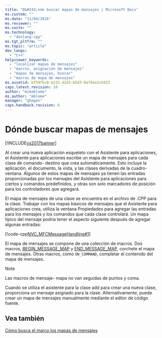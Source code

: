 ```yaml
---
title: "D&#243;nde buscar mapas de mensajes | Microsoft Docs"
ms.custom: ""
ms.date: "11/04/2016"
ms.reviewer: ""
ms.suite: ""
ms.technology: 
  - "devlang-cpp"
ms.tgt_pltfrm: ""
ms.topic: "article"
dev_langs: 
  - "C++"
helpviewer_keywords: 
  - "localizar mapas de mensajes"
  - "macros, asignación de mensajes"
  - "mapas de mensajes, buscar"
  - "macros de mapa de mensajes"
ms.assetid: bf59fbc8-b222-42d3-b5d3-0a79aa3cb923
caps.latest.revision: 10
author: "mikeblome"
ms.author: "mblome"
manager: "ghogen"
caps.handback.revision: 6
---
```

# D&#243;nde buscar mapas de mensajes
[!INCLUDE[vs2017banner](../assembler/inline/includes/vs2017banner.md)]

Al crear una nueva aplicación esqueleto con el Asistente para aplicaciones, el Asistente para aplicaciones escribe un mapa de mensajes para cada clase de comando\- destino que crea automáticamente.  Esto incluye la aplicación, el documento, la vista, y las clases derivadas de la cuadro\- ventana.  Algunos de estos mapas de mensajes ya tienen las entradas proporcionadas por los mensajes del Asistente para aplicaciones para ciertos y comandos predefinidos, y otras son solo marcadores de posición para los controladores que agregará.  
  
 El mapa de mensajes de una clase se encuentra en el archivo de .CPP para la clase.  Trabajar con los mapas básicos de mensajes que el Asistente para aplicaciones crea, utiliza la ventana Propiedades para agregar las entradas para los mensajes y los comandos que cada clase controlará.  Un mapa típico del mensaje podría tener el aspecto siguiente después de agregar algunas entradas:  
  
 [!code-cpp[NVC_MFCMessageHandling#1](../mfc/codesnippet/CPP/where-to-find-message-maps_1.cpp)]  
  
 El mapa de mensajes se compone de una colección de macros.  Dos macros, [BEGIN\_MESSAGE\_MAP](../Topic/BEGIN_MESSAGE_MAP.md) y [END\_MESSAGE\_MAP](../Topic/END_MESSAGE_MAP.md), corchete el mapa de mensajes.  Otras macros, como `ON_COMMAND`, completar el contenido del mapa de mensajes.  
  
> [!NOTE]
>  Las macros de mensaje\- mapa no van seguidas de puntos y coma.  
  
 Cuando se utiliza el asistente para la clase add para crear una nueva clase, proporciona un mensaje asignado para la clase.  Alternativamente, puede crear un mapa de mensajes manualmente mediante el editor de código fuente.  
  
## Vea también  
 [Cómo busca el marco los mapas de mensajes](../mfc/how-the-framework-searches-message-maps.md)